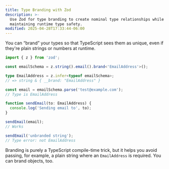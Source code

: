```yaml
---
title: Type Branding with Zod
description: >-
  Use Zod for type branding to create nominal type relationships while
  maintaining runtime type safety.
modified: 2025-04-28T17:33:44-06:00
---
```


You can “brand” your types so that TypeScript sees them as unique, even if they're plain strings or numbers at runtime.

```ts
import { z } from 'zod';

const emailSchema = z.string().email().brand<'EmailAddress'>();

type EmailAddress = z.infer<typeof emailSchema>;
// => string & { __brand: "EmailAddress" }

const email = emailSchema.parse('test@example.com');
// Type is EmailAddress

function sendEmail(to: EmailAddress) {
  console.log('Sending email to', to);
}

sendEmail(email);
// Works

sendEmail('unbranded string');
// Type error: not EmailAddress
```

Branding is purely a TypeScript compile-time trick, but it helps you avoid passing, for example, a plain string where an `EmailAddress` is required. You can brand objects, too.
